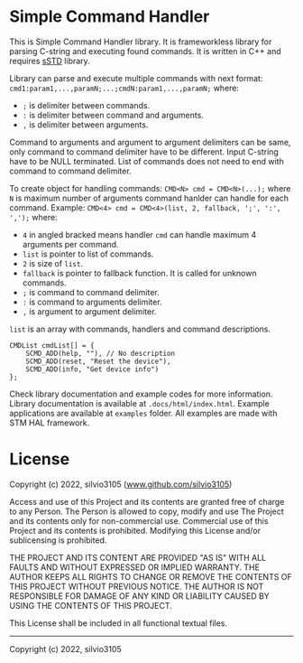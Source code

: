 
# Simple Command Handler

This is Simple Command Handler library. It is frameworkless library for parsing C-string and executing found commands. 
It is written in C++ and requires [sSTD](https://github.com/silvio3105/sSTD) library.

Library can parse and execute multiple commands with next format: `cmd1:param1,...,paramN;...;cmdN:param1,...,paramN;` where:

- `;` is delimiter between commands.
- `:` is delimiter between command and arguments.
- `,` is delimiter between arguments.

Command to arguments and argument to argument delimiters can be same, only command to command delimiter have to be different. Input C-string have to be NULL terminated. List of commands does not need to end with command to command delimiter.

To create object for handling commands: `CMD<N> cmd = CMD<N>(...);` where `N` is maximum number of arguments command hanlder can handle for each command.
Example: `CMD<4> cmd = CMD<4>(list, 2, fallback, ';', ':', ',');` where:

- `4` in angled bracked means handler `cmd` can handle maximum 4 arguments per command.
- `list` is pointer to list of commands.
- `2` is size of `list`.
- `fallback` is pointer to fallback function. It is called for unknown commands.
- `;` is command to command delimiter.
- `:` is command to arguments delimiter.
- `,` is argument to argument delimiter.

`list` is an array with commands, handlers and command descriptions.
```
CMDList cmdList[] = {
	SCMD_ADD(help, ""), // No description
	SCMD_ADD(reset, "Reset the device"),
	SCMD_ADD(info, "Get device info")
};
```

Check library documentation and example codes for more information.
Library documentation is available at `.docs/html/index.html`.
Example applications are available at `examples` folder. All examples are made with STM HAL framework.

# License

Copyright (c) 2022, silvio3105 (www.github.com/silvio3105)

Access and use of this Project and its contents are granted free of charge to any Person.
The Person is allowed to copy, modify and use The Project and its contents only for non-commercial use.
Commercial use of this Project and its contents is prohibited.
Modifying this License and/or sublicensing is prohibited.

THE PROJECT AND ITS CONTENT ARE PROVIDED "AS IS" WITH ALL FAULTS AND WITHOUT EXPRESSED OR IMPLIED WARRANTY.
THE AUTHOR KEEPS ALL RIGHTS TO CHANGE OR REMOVE THE CONTENTS OF THIS PROJECT WITHOUT PREVIOUS NOTICE.
THE AUTHOR IS NOT RESPONSIBLE FOR DAMAGE OF ANY KIND OR LIABILITY CAUSED BY USING THE CONTENTS OF THIS PROJECT.

This License shall be included in all functional textual files.

---

Copyright (c) 2022, silvio3105